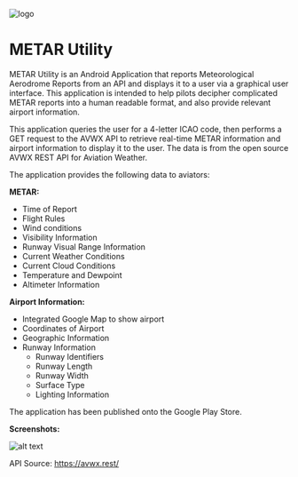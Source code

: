 ![logo](https://i.imgur.com/zYna6Iy.jpg)

# METAR Utility
METAR Utility is an Android Application that reports Meteorological Aerodrome Reports from an API and displays it to a user via a graphical user interface. This application is intended to help pilots decipher complicated METAR reports into a human readable format, and also provide relevant airport information.

This application queries the user for a 4-letter ICAO code, then performs a GET request to the AVWX API to retrieve real-time METAR information and airport information to display it to the user. The data is from the open source AVWX REST API for Aviation Weather.

The application provides the following data to aviators:

**METAR:**
- Time of Report
- Flight Rules
- Wind conditions
- Visibility Information
- Runway Visual Range Information
- Current Weather Conditions
- Current Cloud Conditions
- Temperature and Dewpoint
- Altimeter Information

**Airport Information:**
- Integrated Google Map to show airport
- Coordinates of Airport
- Geographic Information
- Runway Information
    - Runway Identifiers
    - Runway Length
    - Runway Width
    - Surface Type
    - Lighting Information
    
The application has been published onto the Google Play Store.

**Screenshots:**

![alt text](https://i.imgur.com/6PlRQJr.jpg)

API Source: https://avwx.rest/
